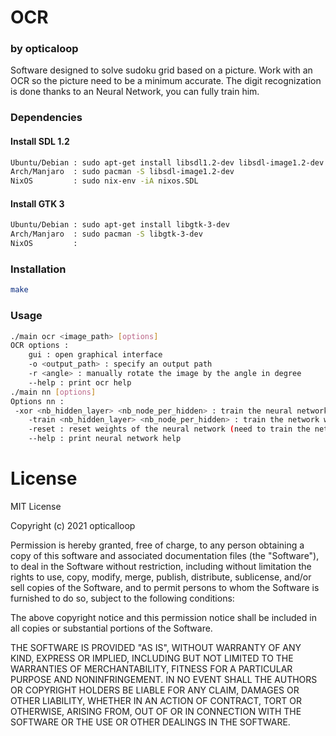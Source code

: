 # OCR
### by opticaloop

Software designed to solve sudoku grid based on a picture.
Work with an OCR so the picture need to be a minimum accurate.
The digit recognization is done thanks to an Neural Network, you can fully train him.

### Dependencies
#### Install SDL 1.2
```sh
Ubuntu/Debian : sudo apt-get install libsdl1.2-dev libsdl-image1.2-dev 
Arch/Manjaro  : sudo pacman -S libsdl-image1.2-dev
NixOS         : sudo nix-env -iA nixos.SDL
```

#### Install GTK 3
```sh
Ubuntu/Debian : sudo apt-get install libgtk-3-dev
Arch/Manjaro  : sudo pacman -S libgtk-3-dev
NixOS         :
```

### Installation

```sh
make
```

### Usage

```sh
./main ocr <image_path> [options]
OCR options : 
    gui : open graphical interface
    -o <output_path> : specify an output path
    -r <angle> : manually rotate the image by the angle in degree
    --help : print ocr help
./main nn [options]
Options nn :
 -xor <nb_hidden_layer> <nb_node_per_hidden> : train the neural network on the xor function
    -train <nb_hidden_layer> <nb_node_per_hidden> : train the network with the speficied number of hidden layer and node per hidden layer
    -reset : reset weights of the neural network (need to train the network after doing that)
    --help : print neural network help
```
# License
MIT License

Copyright (c) 2021 opticalloop

Permission is hereby granted, free of charge, to any person obtaining a copy
of this software and associated documentation files (the "Software"), to deal
in the Software without restriction, including without limitation the rights
to use, copy, modify, merge, publish, distribute, sublicense, and/or sell
copies of the Software, and to permit persons to whom the Software is
furnished to do so, subject to the following conditions:

The above copyright notice and this permission notice shall be included in all
copies or substantial portions of the Software.

THE SOFTWARE IS PROVIDED "AS IS", WITHOUT WARRANTY OF ANY KIND, EXPRESS OR
IMPLIED, INCLUDING BUT NOT LIMITED TO THE WARRANTIES OF MERCHANTABILITY,
FITNESS FOR A PARTICULAR PURPOSE AND NONINFRINGEMENT. IN NO EVENT SHALL THE
AUTHORS OR COPYRIGHT HOLDERS BE LIABLE FOR ANY CLAIM, DAMAGES OR OTHER
LIABILITY, WHETHER IN AN ACTION OF CONTRACT, TORT OR OTHERWISE, ARISING FROM,
OUT OF OR IN CONNECTION WITH THE SOFTWARE OR THE USE OR OTHER DEALINGS IN THE
SOFTWARE.

